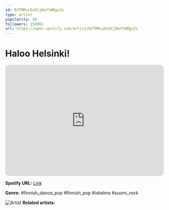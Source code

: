 ```yaml
---
id: 0JTMRuiDzOCjWuYtWMgv2s
type: artist
popularity: 58
followers: 156961
url: https://open.spotify.com/artist/0JTMRuiDzOCjWuYtWMgv2s
---
```

# Haloo Helsinki!

<iframe style="border-radius:12px" src="https://open.spotify.com/embed/artist/0JTMRuiDzOCjWuYtWMgv2s" width="100%" height="352" frameBorder="0" allowfullscreen="" allow="autoplay; clipboard-write; encrypted-media; fullscreen; picture-in-picture" loading="lazy"></iframe>

**Spotify URL:** [Link](https://open.spotify.com/artist/0JTMRuiDzOCjWuYtWMgv2s)

**Genre:**  #finnish_dance_pop #finnish_pop #iskelma #suomi_rock

![Artist](https://i.scdn.co/image/ab6761610000e5eb429ffbe0f6e861c34d5d39d7)
**Related artists:**

